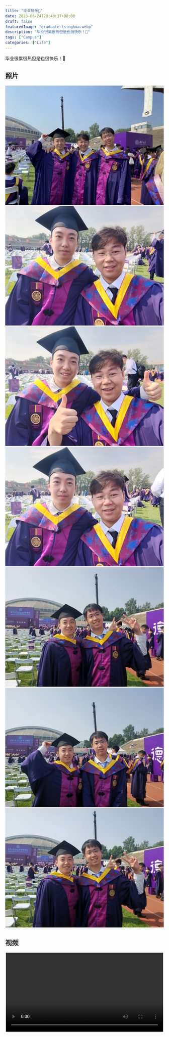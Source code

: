 ```yaml
---
title: "毕业快乐🎉"
date: 2023-06-24T20:48:37+08:00
draft: false
featuredImage: "graduate-tsinghua.webp"
description: "毕业很累很热但是也很快乐！🎈"
tags: ["Campus"]
categories: ["Life"]
---
```


毕业很累很热但是也很快乐！🎈

## 照片

![](graduate-tsinghua-0.jpg)
![](graduate-tsinghua-1.jpg)
![](graduate-tsinghua-2.jpg)
![](graduate-tsinghua-3.jpg)
![](graduate-tsinghua-4.jpg)
![](graduate-tsinghua-5.jpg)
![](graduate-tsinghua-6.jpg)

## 视频

<div align="center">
<video src="graduate.mp4" width="500" controls></video>
</div>